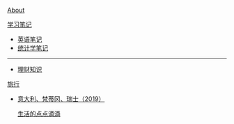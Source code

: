 [About](index.md)

[学习笔记]()

  * [英语笔记](english/english-formula.md)
  * [统计学笔记](english/Phonetic-Phonics.md)
- - - -
  *   [理财知识 ](english/stress.md)

[旅行]()

  * [意大利、梵蒂冈、瑞士（2019）](math/levy_processes.md)

    [生活的点点滴滴](coding/PythonNote.md)


<script src="https://polyfill.io/v3/polyfill.min.js?features=es6"></script>
<script id="MathJax-script" async src="https://cdn.jsdelivr.net/npm/mathjax@3/es5/tex-mml-chtml.js"></script>

